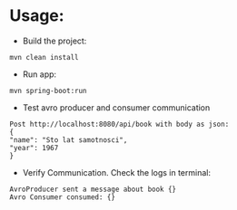 # Usage:

* Build the project:
```
mvn clean install
```
* Run app:
```
mvn spring-boot:run
```
* Test avro producer and consumer communication
```
Post http://localhost:8080/api/book with body as json:
{
"name": "Sto lat samotnosci",
"year": 1967
}
```
* Verify Communication. Check the logs in terminal:
```
AvroProducer sent a message about book {}
Avro Consumer consumed: {}
```
